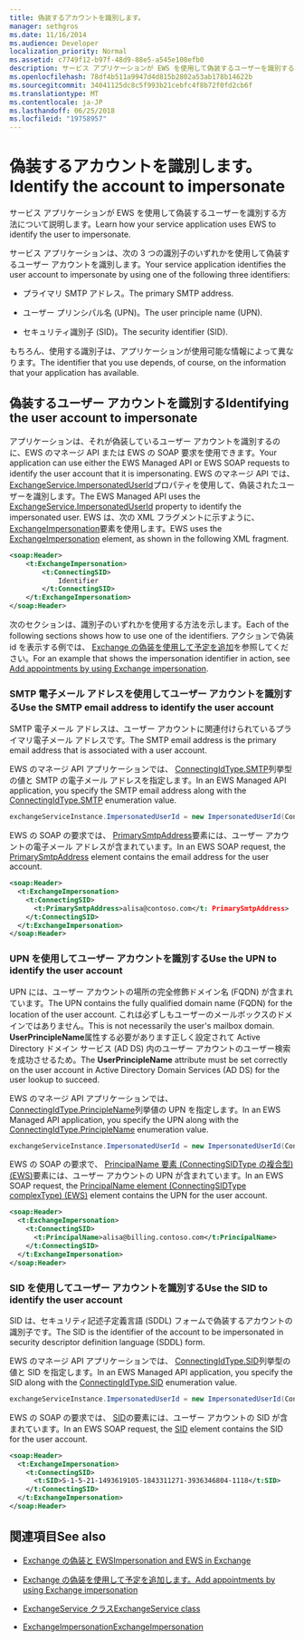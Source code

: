 ```yaml
---
title: 偽装するアカウントを識別します。
manager: sethgros
ms.date: 11/16/2014
ms.audience: Developer
localization_priority: Normal
ms.assetid: c7749f12-b97f-48d9-88e5-a545e108efb0
description: サービス アプリケーションが EWS を使用して偽装するユーザーを識別する方法について説明します。
ms.openlocfilehash: 78df4b511a9947d4d815b2802a53ab178b14622b
ms.sourcegitcommit: 34041125dc8c5f993b21cebfc4f8b72f0fd2cb6f
ms.translationtype: MT
ms.contentlocale: ja-JP
ms.lasthandoff: 06/25/2018
ms.locfileid: "19758957"
---
```

# <a name="identify-the-account-to-impersonate"></a><span data-ttu-id="73238-103">偽装するアカウントを識別します。</span><span class="sxs-lookup"><span data-stu-id="73238-103">Identify the account to impersonate</span></span>

<span data-ttu-id="73238-104">サービス アプリケーションが EWS を使用して偽装するユーザーを識別する方法について説明します。</span><span class="sxs-lookup"><span data-stu-id="73238-104">Learn how your service application uses EWS to identify the user to impersonate.</span></span>
  
<span data-ttu-id="73238-105">サービス アプリケーションは、次の 3 つの識別子のいずれかを使用して偽装するユーザー アカウントを識別します。</span><span class="sxs-lookup"><span data-stu-id="73238-105">Your service application identifies the user account to impersonate by using one of the following three identifiers:</span></span>
  
- <span data-ttu-id="73238-106">プライマリ SMTP アドレス。</span><span class="sxs-lookup"><span data-stu-id="73238-106">The primary SMTP address.</span></span>
    
- <span data-ttu-id="73238-107">ユーザー プリンシパル名 (UPN)。</span><span class="sxs-lookup"><span data-stu-id="73238-107">The user principle name (UPN).</span></span>
    
- <span data-ttu-id="73238-108">セキュリティ識別子 (SID)。</span><span class="sxs-lookup"><span data-stu-id="73238-108">The security identifier (SID).</span></span>
    
<span data-ttu-id="73238-109">もちろん、使用する識別子は、アプリケーションが使用可能な情報によって異なります。</span><span class="sxs-lookup"><span data-stu-id="73238-109">The identifier that you use depends, of course, on the information that your application has available.</span></span>
  
## <a name="identifying-the-user-account-to-impersonate"></a><span data-ttu-id="73238-110">偽装するユーザー アカウントを識別する</span><span class="sxs-lookup"><span data-stu-id="73238-110">Identifying the user account to impersonate</span></span>

<span data-ttu-id="73238-111">アプリケーションは、それが偽装しているユーザー アカウントを識別するのに、EWS のマネージ API または EWS の SOAP 要求を使用できます。</span><span class="sxs-lookup"><span data-stu-id="73238-111">Your application can use either the EWS Managed API or EWS SOAP requests to identify the user account that it is impersonating.</span></span> <span data-ttu-id="73238-112">EWS のマネージ API では、 [ExchangeService.ImpersonatedUserId](http://msdn.microsoft.com/ja-jp/library/microsoft.exchange.webservices.data.exchangeservice.impersonateduserid.aspx)プロパティを使用して、偽装されたユーザーを識別します。</span><span class="sxs-lookup"><span data-stu-id="73238-112">The EWS Managed API uses the [ExchangeService.ImpersonatedUserId](http://msdn.microsoft.com/ja-jp/library/microsoft.exchange.webservices.data.exchangeservice.impersonateduserid.aspx) property to identify the impersonated user.</span></span> <span data-ttu-id="73238-113">EWS は、次の XML フラグメントに示すように、 [ExchangeImpersonation](http://msdn.microsoft.com/library/d8cbac49-47d0-4745-a2a7-545d33f8da93%28Office.15%29.aspx)要素を使用します。</span><span class="sxs-lookup"><span data-stu-id="73238-113">EWS uses the [ExchangeImpersonation](http://msdn.microsoft.com/library/d8cbac49-47d0-4745-a2a7-545d33f8da93%28Office.15%29.aspx) element, as shown in the following XML fragment.</span></span> 
  
```XML
<soap:Header>
    <t:ExchangeImpersonation>
        <t:ConnectingSID>
            Identifier
        </t:ConnectingSID>
    </t:ExchangeImpersonation>
</soap:Header>
```

<span data-ttu-id="73238-114">次のセクションは、識別子のいずれかを使用する方法を示します。</span><span class="sxs-lookup"><span data-stu-id="73238-114">Each of the following sections shows how to use one of the identifiers.</span></span> <span data-ttu-id="73238-115">アクションで偽装 id を表示する例では、 [Exchange の偽装を使用して予定を追加](how-to-add-appointments-by-using-exchange-impersonation.md)を参照してください。</span><span class="sxs-lookup"><span data-stu-id="73238-115">For an example that shows the impersonation identifier in action, see [Add appointments by using Exchange impersonation](how-to-add-appointments-by-using-exchange-impersonation.md).</span></span>
  
### <a name="use-the-smtp-email-address-to-identify-the-user-account"></a><span data-ttu-id="73238-116">SMTP 電子メール アドレスを使用してユーザー アカウントを識別する</span><span class="sxs-lookup"><span data-stu-id="73238-116">Use the SMTP email address to identify the user account</span></span>

<span data-ttu-id="73238-117">SMTP 電子メール アドレスは、ユーザー アカウントに関連付けられているプライマリ電子メール アドレスです。</span><span class="sxs-lookup"><span data-stu-id="73238-117">The SMTP email address is the primary email address that is associated with a user account.</span></span>
  
<span data-ttu-id="73238-118">EWS のマネージ API アプリケーションでは、 [ConnectingIdType.SMTP](http://msdn.microsoft.com/ja-jp/library/microsoft.exchange.webservices.data.connectingidtype.aspx)列挙型の値と SMTP の電子メール アドレスを指定します。</span><span class="sxs-lookup"><span data-stu-id="73238-118">In an EWS Managed API application, you specify the SMTP email address along with the [ConnectingIdType.SMTP](http://msdn.microsoft.com/ja-jp/library/microsoft.exchange.webservices.data.connectingidtype.aspx) enumeration value.</span></span> 
  
```cs
exchangeServiceInstance.ImpersonatedUserId = new ImpersonatedUserId(ConnectingIdType.SMTP, "alisa@contoso.com");
```

<span data-ttu-id="73238-119">EWS の SOAP の要求では、 [PrimarySmtpAddress](http://msdn.microsoft.com/library/eee79904-9412-4e61-b9b8-aff0ce25fade%28Office.15%29.aspx)要素には、ユーザー アカウントの電子メール アドレスが含まれています。</span><span class="sxs-lookup"><span data-stu-id="73238-119">In an EWS SOAP request, the [PrimarySmtpAddress](http://msdn.microsoft.com/library/eee79904-9412-4e61-b9b8-aff0ce25fade%28Office.15%29.aspx) element contains the email address for the user account.</span></span> 
  
```XML
<soap:Header>
  <t:ExchangeImpersonation>
    <t:ConnectingSID>
      <t:PrimarySmtpAddress>alisa@contoso.com</t: PrimarySmtpAddress>
    </t:ConnectingSID>
  </t:ExchangeImpersonation>
</soap:Header>
```

### <a name="use-the-upn-to-identify-the-user-account"></a><span data-ttu-id="73238-120">UPN を使用してユーザー アカウントを識別する</span><span class="sxs-lookup"><span data-stu-id="73238-120">Use the UPN to identify the user account</span></span>

<span data-ttu-id="73238-121">UPN には、ユーザー アカウントの場所の完全修飾ドメイン名 (FQDN) が含まれています。</span><span class="sxs-lookup"><span data-stu-id="73238-121">The UPN contains the fully qualified domain name (FQDN) for the location of the user account.</span></span> <span data-ttu-id="73238-122">これは必ずしもユーザーのメールボックスのドメインではありません。</span><span class="sxs-lookup"><span data-stu-id="73238-122">This is not necessarily the user's mailbox domain.</span></span> <span data-ttu-id="73238-123">**UserPrincipleName**属性する必要があります正しく設定されて Active Directory ドメイン サービス (AD DS) 内のユーザー アカウントのユーザー検索を成功させるため。</span><span class="sxs-lookup"><span data-stu-id="73238-123">The **UserPrincipleName** attribute must be set correctly on the user account in Active Directory Domain Services (AD DS) for the user lookup to succeed.</span></span> 
  
<span data-ttu-id="73238-124">EWS のマネージ API アプリケーションでは、 [ConnectingIdType.PrincipleName](http://msdn.microsoft.com/ja-jp/library/microsoft.exchange.webservices.data.connectingidtype.aspx)列挙値の UPN を指定します。</span><span class="sxs-lookup"><span data-stu-id="73238-124">In an EWS Managed API application, you specify the UPN along with the [ConnectingIdType.PrincipleName](http://msdn.microsoft.com/ja-jp/library/microsoft.exchange.webservices.data.connectingidtype.aspx) enumeration value.</span></span> 
  
```cs
exchangeServiceInstance.ImpersonatedUserId = new ImpersonatedUserId(ConnectingIdType.PrincipleName, "alias@billing.contoso.com");
```

<span data-ttu-id="73238-125">EWS の SOAP の要求で、 [PrincipalName 要素 (ConnectingSIDType の複合型) (EWS)](http://msdn.microsoft.com/library/6aac5388-c971-817b-b0bb-095a2639c6de%28Office.15%29.aspx)要素には、ユーザー アカウントの UPN が含まれています。</span><span class="sxs-lookup"><span data-stu-id="73238-125">In an EWS SOAP request, the [PrincipalName element (ConnectingSIDType complexType) (EWS)](http://msdn.microsoft.com/library/6aac5388-c971-817b-b0bb-095a2639c6de%28Office.15%29.aspx) element contains the UPN for the user account.</span></span> 
  
```XML
<soap:Header>
  <t:ExchangeImpersonation>
    <t:ConnectingSID>
      <t:PrincipalName>alisa@billing.contoso.com</t:PrincipalName>
    </t:ConnectingSID>
  </t:ExchangeImpersonation>
</soap:Header>
```

### <a name="use-the-sid-to-identify-the-user-account"></a><span data-ttu-id="73238-126">SID を使用してユーザー アカウントを識別する</span><span class="sxs-lookup"><span data-stu-id="73238-126">Use the SID to identify the user account</span></span>

<span data-ttu-id="73238-127">SID は、セキュリティ記述子定義言語 (SDDL) フォームで偽装するアカウントの識別子です。</span><span class="sxs-lookup"><span data-stu-id="73238-127">The SID is the identifier of the account to be impersonated in security descriptor definition language (SDDL) form.</span></span>
  
<span data-ttu-id="73238-128">EWS のマネージ API アプリケーションでは、 [ConnectingIdType.SID](http://msdn.microsoft.com/ja-jp/library/microsoft.exchange.webservices.data.connectingidtype.aspx)列挙型の値と SID を指定します。</span><span class="sxs-lookup"><span data-stu-id="73238-128">In an EWS Managed API application, you specify the SID along with the [ConnectingIdType.SID](http://msdn.microsoft.com/ja-jp/library/microsoft.exchange.webservices.data.connectingidtype.aspx) enumeration value.</span></span> 
  
```cs
exchangeServiceInstance.ImpersonatedUserId = new ImpersonatedUserId(ConnectingIdType.SID, "S-1-5-21-1493619105-1843311271-3936346804-1118");
```

<span data-ttu-id="73238-129">EWS の SOAP の要求では、 [SID](http://msdn.microsoft.com/library/2f33b29b-163b-4106-a74d-6fb76ec38951%28Office.15%29.aspx)の要素には、ユーザー アカウントの SID が含まれています。</span><span class="sxs-lookup"><span data-stu-id="73238-129">In an EWS SOAP request, the [SID](http://msdn.microsoft.com/library/2f33b29b-163b-4106-a74d-6fb76ec38951%28Office.15%29.aspx) element contains the SID for the user account.</span></span> 
  
```XML
<soap:Header>
  <t:ExchangeImpersonation>
    <t:ConnectingSID>
      <t:SID>S-1-5-21-1493619105-1843311271-3936346804-1118</t:SID>
    </t:ConnectingSID>
  </t:ExchangeImpersonation>
</soap:Header>
```

## <a name="see-also"></a><span data-ttu-id="73238-130">関連項目</span><span class="sxs-lookup"><span data-stu-id="73238-130">See also</span></span>


- [<span data-ttu-id="73238-131">Exchange の偽装と EWS</span><span class="sxs-lookup"><span data-stu-id="73238-131">Impersonation and EWS in Exchange</span></span>](impersonation-and-ews-in-exchange.md)
    
- [<span data-ttu-id="73238-132">Exchange の偽装を使用して予定を追加します。</span><span class="sxs-lookup"><span data-stu-id="73238-132">Add appointments by using Exchange impersonation</span></span>](how-to-add-appointments-by-using-exchange-impersonation.md)
    
- [<span data-ttu-id="73238-133">ExchangeService クラス</span><span class="sxs-lookup"><span data-stu-id="73238-133">ExchangeService class</span></span>](http://msdn.microsoft.com/ja-jp/library/microsoft.exchange.webservices.data.exchangeservice.aspx)
    
- [<span data-ttu-id="73238-134">ExchangeImpersonation</span><span class="sxs-lookup"><span data-stu-id="73238-134">ExchangeImpersonation</span></span>](http://msdn.microsoft.com/library/d8cbac49-47d0-4745-a2a7-545d33f8da93%28Office.15%29.aspx)
    

